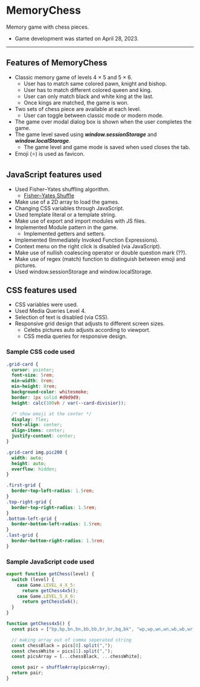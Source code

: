 # MemoryChess
Memory game with chess pieces.
- Game development was started on April 28, 2023.
----
## Features of MemoryChess
- Classic memory game of levels 4 × 5 and 5 × 6.
  - User has to match same colored pawn, knight and bishop.
  - User has to match different colored queen and king.
  - User can only match black and white king at the last.
  - Once kings are matched, the game is won.
- Two sets of chess piece are available at each level.
  - User can toggle between classic mode or modern mode.
- The game over modal dialog box is shown when the user completes the game.
- The game level saved using **_window.sessionStorage_** and **_window.localStorage_**.
  - The game level and game mode is saved when used closes the tab.
- Emoji (⭐) is used as favicon.

## JavaScript features used
- Used Fisher–Yates shuffling algorithm.
  - [Fisher–Yates Shuffle](https://bost.ocks.org/mike/shuffle/)
- Make use of a 2D array to load the games.
- Changing CSS variables through JavaScript.
- Used template literal or a template string.
- Make use of export and import modules with JS files.
- Implemented Module pattern in the game.
  - Implemented getters and setters.
- Implemented (Immediately Invoked Function Expressions).
- Context menu on the right click is disabled (via JavaScript).
- Make use of nullish coalescing operator or double question mark (??).
- Make use of regex (match) function to distinguish between emoji and pictures.
- Used window.sessionStorage and window.localStorage.

## CSS features used
- CSS variables were used.
- Used Media Queries Level 4.
- Selection of text is disabled (via CSS).
- Responsive grid design that adjusts to different screen sizes.
  - Celebs pictures auto adjusts according to viewport.
  - CSS media queries for responsive design.

### Sample CSS code used
```css
.grid-card {
  cursor: pointer;
  font-size: 5rem;
  min-width: 8rem;
  min-height: 8rem;
  background-color: whitesmoke;
  border: 1px solid #d9d9d9;
  height: calc(100vh / var(--card-divisior));

  /* show emoji at the center */
  display: flex;
  text-align: center;
  align-items: center;
  justify-content: center;
}

.grid-card img.pic200 {
  width: auto;
  height: auto;
  overflow: hidden;
}

.first-grid {
  border-top-left-radius: 1.5rem;
}
.top-right-grid {
  border-top-right-radius: 1.5rem;
}
.bottom-left-grid {
  border-bottom-left-radius: 1.5rem;
}
.last-grid {
  border-bottom-right-radius: 1.5rem;
}
```
### Sample JavaScript code used
```javascript
export function getChess(level) {
  switch (level) {
    case Game.LEVEL_4_X_5:
      return getChess4x5();
    case Game.LEVEL_5_X_6:
      return getChess5x6();
  }
}

function getChess4x5() {
  const pics = ["bp,bp,bn,bn,bb,bb,br,br,bq,bk", "wp,wp,wn,wn,wb,wb,wr,wr,wq,wk"];

  // making array out of comma seperated string
  const chessBlack = pics[0].split(",");
  const chessWhite = pics[1].split(",");
  const picsArray = [...chessBlack, ...chessWhite];

  const pair = shuffleArray(picsArray);
  return pair;
}
```